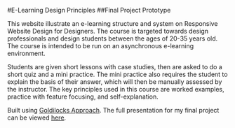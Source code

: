 #E-Learning Design Principles
##Final Project Prototype

This website illustrate an e-learning structure and system on Responsive Website Design for Designers. The course is targeted towards design professionals and design students between the ages of 20-35 years old. The course is intended to be run on an asynchronous e-learning environment.

Students are given short lessons with case studies, then are asked to do a short quiz and a mini practice. The mini practice also requires the student to explain the basis of their answer, which will then be manually assessed by the instructor. The key principles used in this course are worked examples, practice with feature focusing, and self-explanation.

Built using [Goldilocks Approach](https://github.com/designbyfront/The-Goldilocks-Approach). The full presentation for my final project can be viewed [here](https://docs.google.com/presentation/d/1XNfgVOY-h6svocoKyUh3CzebzKMFvhyHASEYj8DtJv0/edit?usp=sharing).
